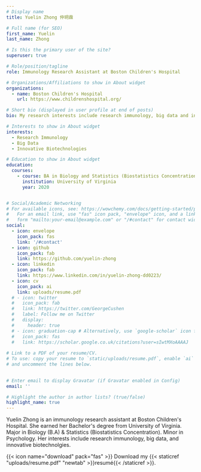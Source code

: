 ```yaml
---
# Display name
title: Yuelin Zhong 仲玥霖

# Full name (for SEO)
first_name: Yuelin
last_name: Zhong

# Is this the primary user of the site?
superuser: true

# Role/position/tagline
role: Immunology Research Assistant at Boston Children's Hospital

# Organizations/Affiliations to show in About widget
organizations:
  - name: Boston Children's Hospital
    url: https://www.childrenshospital.org/

# Short bio (displayed in user profile at end of posts)
bio: My research interests include research immunology, big data and innovative biotechnologies.

# Interests to show in About widget
interests:
  - Research Immunology
  - Big Data
  - Innovative Biotechnologies

# Education to show in About widget
education:
  courses:
    - course: BA in Biology and Statistics (Biostatistics Concentration). Minor in Psychology
      institution: University of Virginia
      year: 2020


# Social/Academic Networking
# For available icons, see: https://wowchemy.com/docs/getting-started/page-builder/#icons
#   For an email link, use "fas" icon pack, "envelope" icon, and a link in the
#   form "mailto:your-email@example.com" or "/#contact" for contact widget.
social:
  - icon: envelope
    icon_pack: fas
    link: '/#contact'
  - icon: github
    icon_pack: fab
    link: https://github.com/yuelin-zhong
  - icon: linkedin
    icon_pack: fab
    link: https://www.linkedin.com/in/yuelin-zhong-dd0223/
  - icon: cv
    icon_pack: ai
    link: uploads/resume.pdf
  # - icon: twitter
  #   icon_pack: fab
  #   link: https://twitter.com/GeorgeCushen
  #   label: Follow me on Twitter
  #   display:
  #     header: true
  # - icon: graduation-cap # Alternatively, use `google-scholar` icon from `ai` icon pack
  #   icon_pack: fas
  #   link: https://scholar.google.co.uk/citations?user=sIwtMXoAAAAJ
  
# Link to a PDF of your resume/CV.
# To use: copy your resume to `static/uploads/resume.pdf`, enable `ai` icons in `params.yaml`,
# and uncomment the lines below.
  

# Enter email to display Gravatar (if Gravatar enabled in Config)
email: ''

# Highlight the author in author lists? (true/false)
highlight_name: true
---
```


Yuelin Zhong is an immunology research assistant at Boston Children's Hospital. She earned her Bachelor's degree from University of Virginia. Major in Biology (B.A) & Statistics (Biostatistics Concentration). Minor in Psychology. Her interests include research immunology, big data, and innovative biotechnolgies.

{{< icon name="download" pack="fas" >}} Download my {{< staticref "uploads/resume.pdf" "newtab" >}}resumé{{< /staticref >}}.
